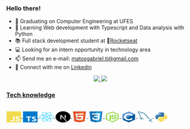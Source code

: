 ### Hello there!

- 🔭 Graduating on Computer Engineering at UFES
- 🌱 Learning Web development with Typescript and Data analysis with Python
- 📚 Full stack development student at 🚀<a href='https://github.com/Rocketseat'>Rocketseat</a>
- 💻 Looking for an intern opportunity in technology area
- 📫 Send me an e-mail: matosgabriel.ti@gmail.com
- 🤝 Connect with me on <a href='https://www.linkedin.com/in/matosgabriel/'>Linkedin</a>

<div align="center">
  <a href="https://github.com/matosgabriel">
  <img height="180em" src="https://github-readme-stats.vercel.app/api?username=matosgabriel&show_icons=true&theme=tokyonight&include_all_commits=true&count_private=true"/>
  <img height="180em" src="https://github-readme-stats.vercel.app/api/top-langs/?username=matosgabriel&layout=compact&langs_count=7&theme=tokyonight"/>
</div>
  
### Tech knowledge
<div style="display: inline_block"><br>
  <img align="center" alt="gabriel-js" height="30" width="40" src="https://raw.githubusercontent.com/devicons/devicon/master/icons/javascript/javascript-plain.svg">
  <img align="center" alt="gabriel-ts" height="30" width="40" src="https://raw.githubusercontent.com/devicons/devicon/master/icons/typescript/typescript-plain.svg">
  <img align="center" alt="gabriel-react" height="30" width="40" src="https://raw.githubusercontent.com/devicons/devicon/master/icons/react/react-original.svg">
  <img align="center" alt="gabriel-next" height="30" width="40" src="https://raw.githubusercontent.com/devicons/devicon/master/icons/nextjs/nextjs-original.svg">
  <img align="center" alt="gabriel-html" height="30" width="40" src="https://raw.githubusercontent.com/devicons/devicon/master/icons/html5/html5-original.svg">
  <img align="center" alt="gabriel-css" height="30" width="40" src="https://raw.githubusercontent.com/devicons/devicon/master/icons/css3/css3-original.svg">
  <img align="center" alt="gabriel-css" height="30" width="40" src="https://raw.githubusercontent.com/devicons/devicon/master/icons/nodejs/nodejs-original.svg">
  <img align="center" alt="gabriel-c" height="30" width="40" src="https://raw.githubusercontent.com/devicons/devicon/master/icons/c/c-original.svg">
  <img align="center" alt="gabriel-mysql" height="30" width="40" src="https://raw.githubusercontent.com/devicons/devicon/master/icons/mysql/mysql-original.svg">
  <img align="center" alt="gabriel-python" height="30" width="40" src="https://raw.githubusercontent.com/devicons/devicon/master/icons/python/python-original.svg">
</div>

